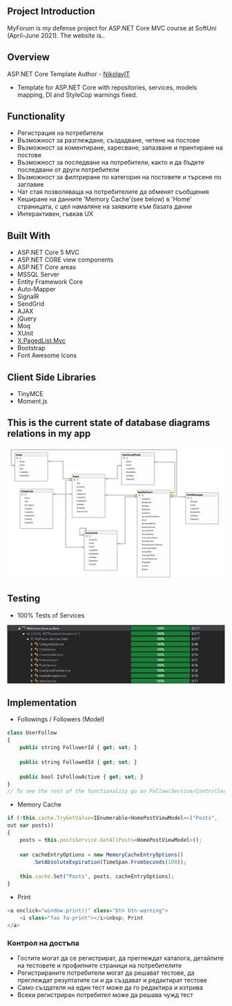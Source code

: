 ## Project Introduction
MyForum is my defense project for ASP.NET Core MVC course at SoftUni (April-June 2021). The website is..

## Overview
ASP.NET Core Template Author - 
<a href="https://github.com/NikolayIT" target="_blank">NikolayIT</a>
* Template for ASP.NET Core with repositories, services, models mapping, DI and StyleCop warnings fixed.

## Functionality
* Регистрация на потребители
* Възможност за разглеждане, създадване, четене на постове
* Възможност за коментиране, харесване, запазване и принтиране на постове
* Възможност за последване на потребители, както и да бъдете последвани от други потребители
* Възможност за филтриране по категория на постовете и търсене по заглавие
* Чат стая позволяваща на потребителите да обменят съобщения
* Кеширане на данните 'Memory Cache'(see below) в 'Home' страницата, с цел намаляне на заявките към базата данни
* Интерактивен, гъвкав UX

## Built With
* ASP.NET Core 5 MVC
* ASP.NET CORE view components
* ASP.NET Core areas
* MSSQL Server
* Entity Framework Core
* Auto-Mapper
* SignalR
* SendGrid
* AJAX
* jQuery
* Moq
* XUnit
* <a href="https://www.nuget.org/packages/X.PagedList.Mvc/">X.PagedList.Mvc</a>
* Bootstrap
* Font Awesome Icons

## Client Side Libraries
* TinyMCE
* Moment.js

## This is the current state of database diagrams relations in my app

![](DatabaseDiagrams.png)

## Testing
* 100% Tests of Services

![](ServicesCodeCoverage.png)

## Implementation

* Followings / Followers (Model)
```javascript
class UserFollow
{
    public string FollowerId { get; set; }

    public string FollowedId { get; set; }

    public bool IsFollowActive { get; set; }
}
// To see the rest of the functionality go on Follow(Service/Controller)
```

* Memory Cache
```javascript
if (!this.cache.TryGetValue<IEnumerable<HomePostViewModel>>("Posts",
out var posts))
{
    posts = this.postsService.GetAllPosts<HomePostViewModel>();

    var cacheEntryOptions = new MemoryCacheEntryOptions()
        .SetAbsoluteExpiration(TimeSpan.FromSeconds(100));

    this.cache.Set("Posts", posts, cacheEntryOptions);
}
```
* Print
```javascript
<a onclick="window.print()" class="btn btn-warning">
    <i class="fas fa-print"></i>&nbsp; Print
</a>
```

### Контрол на достъпа
* Гостите могат да се регистрират, да преглеждат каталога, детайлите на тестовете и профилните страници на потребителите
* Регистрираните потребители могат да решават тестове, да преглеждат резултатите си и да създават и редактират тестове
* Само създателя на един тест може да го редактира и изтрива
* Всеки регистриран потребител може да решава чужд тест